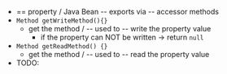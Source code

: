 * == property / Java Bean -- exports via -- accessor methods
* `Method getWriteMethod(){}`
  * get the method / -- used to -- write the property value
    * if the property can NOT be written -> return `null`
* `Method getReadMethod() {}`
  * get the method / -- used to -- read the property value
* TODO: